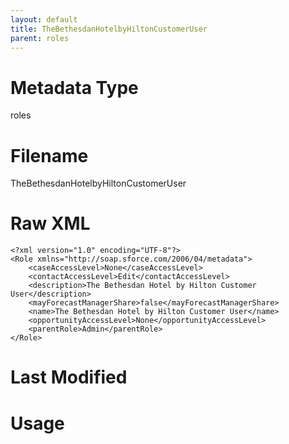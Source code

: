 ```yaml
---
layout: default
title: TheBethesdanHotelbyHiltonCustomerUser
parent: roles
---
```

# Metadata Type
roles


# Filename 
TheBethesdanHotelbyHiltonCustomerUser


# Raw XML
```
<?xml version="1.0" encoding="UTF-8"?>
<Role xmlns="http://soap.sforce.com/2006/04/metadata">
    <caseAccessLevel>None</caseAccessLevel>
    <contactAccessLevel>Edit</contactAccessLevel>
    <description>The Bethesdan Hotel by Hilton Customer User</description>
    <mayForecastManagerShare>false</mayForecastManagerShare>
    <name>The Bethesdan Hotel by Hilton Customer User</name>
    <opportunityAccessLevel>None</opportunityAccessLevel>
    <parentRole>Admin</parentRole>
</Role>
```


# Last Modified


# Usage
